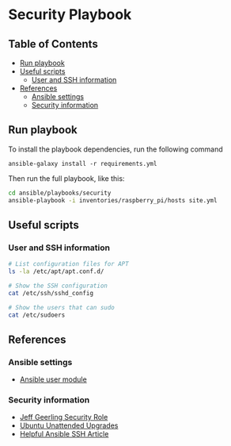 # Security Playbook

## Table of Contents

<!-- toc -->

- [Run playbook](#run-playbook)
- [Useful scripts](#useful-scripts)
  * [User and SSH information](#user-and-ssh-information)
- [References](#references)
  * [Ansible settings](#ansible-settings)
  * [Security information](#security-information)

<!-- tocstop -->

## Run playbook

To install the playbook dependencies, run the following command

`ansible-galaxy install -r requirements.yml`

Then run the full playbook, like this:

```bash
cd ansible/playbooks/security
ansible-playbook -i inventories/raspberry_pi/hosts site.yml
```

## Useful scripts

### User and SSH information

```bash
# List configuration files for APT
ls -la /etc/apt/apt.conf.d/

# Show the SSH configuration
cat /etc/ssh/sshd_config

# Show the users that can sudo
cat /etc/sudoers
```

## References

### Ansible settings
* [Ansible user module](https://docs.ansible.com/ansible/latest/modules/user_module.html)

### Security information
* [Jeff Geerling Security Role](https://github.com/geerlingguy/ansible-role-security)
* [Ubuntu Unattended Upgrades](https://help.ubuntu.com/community/AutomaticSecurityUpdates)
* [Helpful Ansible SSH Article](https://medium.com/@khandelwal12nidhi/setup-ssh-key-and-initial-user-using-ansible-playbook-61eabbb0dba4)
